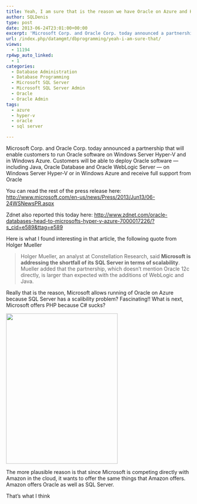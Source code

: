 ```yaml
---
title: Yeah, I am sure that is the reason we have Oracle on Azure and Hyper-V now
author: SQLDenis
type: post
date: 2013-06-24T23:01:00+00:00
excerpt: 'Microsoft Corp. and Oracle Corp. today announced a partnership that will enable customers to run Oracle software on Windows Server Hyper-V and in Windows Azure. Customers will be able to deploy Oracle software — including Java, Oracle Database and Oracl&hellip;'
url: /index.php/datamgmt/dbprogramming/yeah-i-am-sure-that/
views:
  - 11194
rp4wp_auto_linked:
  - 1
categories:
  - Database Administration
  - Database Programming
  - Microsoft SQL Server
  - Microsoft SQL Server Admin
  - Oracle
  - Oracle Admin
tags:
  - azure
  - hyper-v
  - oracle
  - sql server

---
```

Microsoft Corp. and Oracle Corp. today announced a partnership that will enable customers to run Oracle software on Windows Server Hyper-V and in Windows Azure. Customers will be able to deploy Oracle software — including Java, Oracle Database and Oracle WebLogic Server — on Windows Server Hyper-V or in Windows Azure and receive full support from Oracle

You can read the rest of the press release here: http://www.microsoft.com/en-us/news/Press/2013/Jun13/06-24WSNewsPR.aspx

Zdnet also reported this today here: http://www.zdnet.com/oracle-databases-head-to-microsofts-hyper-v-azure-7000017226/?s_cid=e589&ttag=e589

Here is what I found interesting in that article, the following quote from Holger Mueller

> Holger Mueller, an analyst at Constellation Research, said **Microsoft is addressing the shortfall of its SQL Server in terms of scalability**. Mueller added that the partnership, which doesn&#8217;t mention Oracle 12c directly, is larger than expected with the additions of WebLogic and Java.

Really that is the reason, Microsoft allows running of Oracle on Azure because SQL Server has a scalibility problem? Fascinating!! What is next, Microsoft offers PHP because C# sucks?

<div class="image_block">
  <a href="/wp-content/uploads/blogs/DataMgmt/Denis/ADvent/UmmNo.PNG?mtime=1359677914"><img alt="" src="/wp-content/uploads/blogs/DataMgmt/Denis/ADvent/UmmNo.PNG?mtime=1359677914" width="304" height="409" /></a>
</div>

The more plausible reason is that since Microsoft is competing directly with Amazon in the cloud, it wants to offer the same things that Amazon offers. Amazon offers Oracle as well as SQL Server.

That&#8217;s what I think